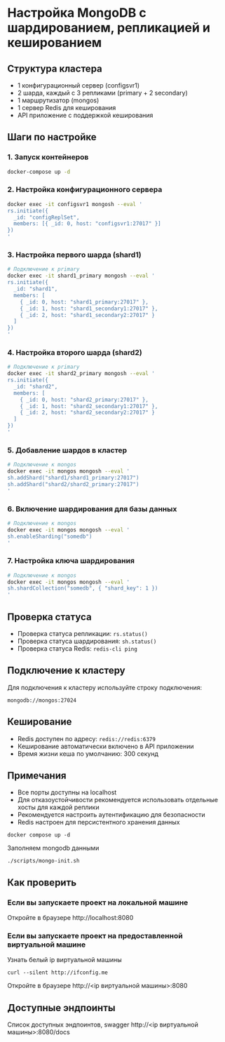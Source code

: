 # Настройка MongoDB с шардированием, репликацией и кешированием

## Структура кластера
- 1 конфигурационный сервер (configsvr1)
- 2 шарда, каждый с 3 репликами (primary + 2 secondary)
- 1 маршрутизатор (mongos)
- 1 сервер Redis для кеширования
- API приложение с поддержкой кеширования

## Шаги по настройке

### 1. Запуск контейнеров
```bash
docker-compose up -d
```

### 2. Настройка конфигурационного сервера
```bash
docker exec -it configsvr1 mongosh --eval '
rs.initiate({
  _id: "configReplSet",
  members: [{ _id: 0, host: "configsvr1:27017" }]
})
'
```

### 3. Настройка первого шарда (shard1)
```bash
# Подключение к primary
docker exec -it shard1_primary mongosh --eval '
rs.initiate({
  _id: "shard1",
  members: [
    { _id: 0, host: "shard1_primary:27017" },
    { _id: 1, host: "shard1_secondary1:27017" },
    { _id: 2, host: "shard1_secondary2:27017" }
  ]
})
'
```

### 4. Настройка второго шарда (shard2)
```bash
# Подключение к primary
docker exec -it shard2_primary mongosh --eval '
rs.initiate({
  _id: "shard2",
  members: [
    { _id: 0, host: "shard2_primary:27017" },
    { _id: 1, host: "shard2_secondary1:27017" },
    { _id: 2, host: "shard2_secondary2:27017" }
  ]
})
'
```

### 5. Добавление шардов в кластер
```bash
# Подключение к mongos
docker exec -it mongos mongosh --eval '
sh.addShard("shard1/shard1_primary:27017")
sh.addShard("shard2/shard2_primary:27017")
'
```

### 6. Включение шардирования для базы данных
```bash
# Подключение к mongos
docker exec -it mongos mongosh --eval '
sh.enableSharding("somedb")
'
```

### 7. Настройка ключа шардирования
```bash
# Подключение к mongos
docker exec -it mongos mongosh --eval '
sh.shardCollection("somedb", { "shard_key": 1 })
'
```

## Проверка статуса
- Проверка статуса репликации: `rs.status()`
- Проверка статуса шардирования: `sh.status()`
- Проверка статуса Redis: `redis-cli ping`

## Подключение к кластеру
Для подключения к кластеру используйте строку подключения:
```
mongodb://mongos:27024
```

## Кеширование
- Redis доступен по адресу: `redis://redis:6379`
- Кеширование автоматически включено в API приложении
- Время жизни кеша по умолчанию: 300 секунд

## Примечания
- Все порты доступны на localhost
- Для отказоустойчивости рекомендуется использовать отдельные хосты для каждой реплики
- Рекомендуется настроить аутентификацию для безопасности
- Redis настроен для персистентного хранения данных

```shell
docker compose up -d
```

Заполняем mongodb данными

```shell
./scripts/mongo-init.sh
```

## Как проверить

### Если вы запускаете проект на локальной машине

Откройте в браузере http://localhost:8080

### Если вы запускаете проект на предоставленной виртуальной машине

Узнать белый ip виртуальной машины

```shell
curl --silent http://ifconfig.me
```

Откройте в браузере http://<ip виртуальной машины>:8080

## Доступные эндпоинты

Список доступных эндпоинтов, swagger http://<ip виртуальной машины>:8080/docs